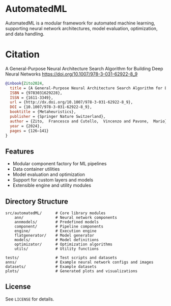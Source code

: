 # AutomatedML

AutomatedML is a modular framework for automated machine learning, supporting neural network architectures, model evaluation, optimization, and data handling.

# Citation 

A General-Purpose Neural Architecture Search Algorithm for Building Deep Neural Networks
https://doi.org/10.1007/978-3-031-62922-8_9

```bibtex
@inbook{Zito2024,
  title = {A General-Purpose Neural Architecture Search Algorithm for Building Deep Neural Networks},
  ISBN = {9783031629228},
  ISSN = {1611-3349},
  url = {http://dx.doi.org/10.1007/978-3-031-62922-8_9},
  DOI = {10.1007/978-3-031-62922-8_9},
  booktitle = {Metaheuristics},
  publisher = {Springer Nature Switzerland},
  author = {Zito,  Francesco and Cutello,  Vincenzo and Pavone,  Mario},
  year = {2024},
  pages = {126–141}
}
```

## Features

- Modular component factory for ML pipelines
- Data container utilities
- Model evaluation and optimization
- Support for custom layers and models
- Extensible engine and utility modules


## Directory Structure

```
src/automatedML/      # Core library modules
    ann/              # Neural network components
    annmodels/        # Predefined models
    component/        # Pipeline components
    engine/           # Execution engine
    flatgenerator/    # Model generator
    models/           # Model definitions
    optimizator/      # Optimization algorithms
    utils/            # Utility functions

tests/                # Test scripts and datasets
anns/                 # Example neural network configs and images
datasets/             # Example datasets
plots/                # Generated plots and visualizations
```

## License

See `LICENSE` for details.
